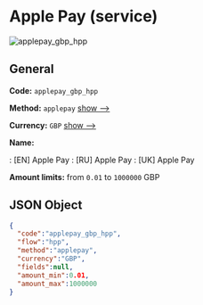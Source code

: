 
# Apple Pay (service) 
![applepay_gbp_hpp](https://static.openfintech.io/payment_methods/applepay_gbp_hpp/logo.svg?w=400&c=v0.59.26#w200)  

## General 
 
**Code:** `applepay_gbp_hpp` 
 
**Method:** `applepay` 
 [show -->](/payment-methods/applepay/) 
 
**Currency:** `GBP` [show -->](/currencies/GBP/) 
 
**Name:** 
 
:	[EN] Apple Pay 
:	[RU] Apple Pay 
:	[UK] Apple Pay 
 
**Amount limits:** from `0.01` to `1000000` GBP 

## JSON Object 

```json
{
  "code":"applepay_gbp_hpp",
  "flow":"hpp",
  "method":"applepay",
  "currency":"GBP",
  "fields":null,
  "amount_min":0.01,
  "amount_max":1000000
}
```  

